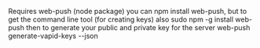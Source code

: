 Requires web-push (node package)
you can npm install web-push, but to get the command line tool (for creating keys) also
sudo npm -g install web-push
then to generate your public and private key for the server
web-push generate-vapid-keys --json


 
